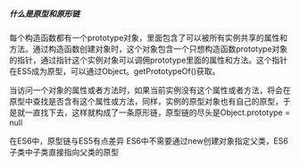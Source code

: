 ##### 什么是原型和原形链
每个构造函数都有一个prototype对象，里面包含了可以被所有实例共享的属性和方法。通过构造函数创建对象时，这个对象包含一个只想构造函数prototype对象的指针，通过指针这个实例对象可以调佣prototype里面的属性和方法。这个指针在ES5成为原型，可以通过Object。getPrototypeOf()获取。

当访问一个对象的属性或者方法时，如果当前实例没有这个属性或者方法，将会在原型中查找是否含有这个属性或方法，同样，实例的原型对象也有自己的原型，于是就一直找下去，这样就构成了一条原形链，原型链的尽头是Object.prototype = null

在ES6中，原型链与ES5有点差异
ES6中不需要通过new创建对象指定父类，ES6子类中子类直接指向父类的原型